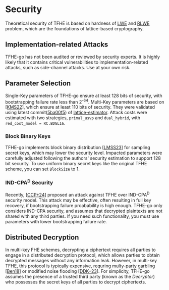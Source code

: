 # Security
Theoretical security of TFHE is based on hardness of [LWE](https://en.wikipedia.org/wiki/Learning_with_errors) and [RLWE](https://en.wikipedia.org/wiki/Ring_learning_with_errors) problem, which are the foundations of lattice-based cryptography.

## Implementation-related Attacks
TFHE-go has not been audited or reviewed by security experts. It is highly likely that it contains critical vulnerabilities to implementation-related attacks, such as side-channel attacks. Use at your own risk.

## Parameter Selection
Single-Key parameters of TFHE-go ensure at least 128 bits of security, with bootstrapping failure rate less than 2<sup>-64</sup>. Multi-Key parameters are based on [[KMS22](https://eprint.iacr.org/2022/1460)], which ensure at least 110 bits of security. They were validated using latest commit([5ba00f5](https://github.com/malb/lattice-estimator/commit/5ba00f56dd1086c3a42b98fc596c64907adb96ff)) of [lattice-estimator](https://github.com/malb/lattice-estimator). Attack costs were estimated with two strategies, `primal_usvp` and `dual_hybrid`, with `red_cost_model = RC.BDGL16`.

### Block Binary Keys

TFHE-go implements block binary distribution [[LMSS23](https://eprint.iacr.org/2023/958)] for sampling secret keys, which may lower the security level. Impacted parameters were carefully adjusted following the authors' security estimation to support 128 bit security. To use uniform binary secret keys like the original TFHE scheme, you can set `BlockSize` to 1.

### IND-CPA<sup>D</sup> Security
Recently, [[CCP+24](https://eprint.iacr.org/2024/127)] proposed an attack against TFHE over IND-CPA<sup>D</sup> security model. This attack may be effective, often resulting in full key recovery, if bootstrapping failure proabability is high enough. TFHE-go only considers IND-CPA security, and assumes that decrypted plaintexts are not shared with any third parties. If you need such functionality, you must use parameters with lower bootstrapping failure rate.

## Distributed Decryption
In multi-key FHE schemes, decrypting a ciphertext requires all parties to engage in a distributed decryption protocol, which allows parties to obtain decrypted messages without any information leak. However, in multi-key TFHE, this protocol is typically expensive, requring multy-party garbling [[Ben18](https://eprint.iacr.org/2017/1186)] or modified noise flooding [[DDK+23](https://eprint.iacr.org/2023/815)]. For simplicity, TFHE-go assumes the presence of a trusted third party (known as the *Decryptor*) who possesses the secret keys of all parties to decrypt ciphertexts.
